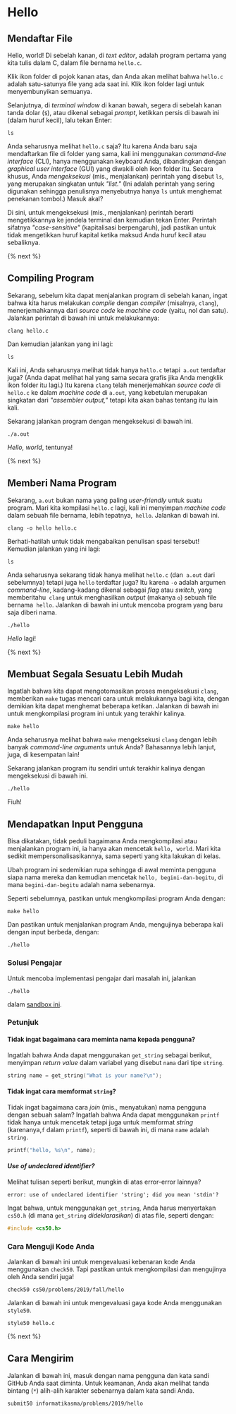 # Hello

## Mendaftar File

Hello, world! Di sebelah kanan, di *text editor*, adalah program pertama yang kita tulis dalam C, dalam file bernama `hello.c`.

Klik ikon folder di pojok kanan atas, dan Anda akan melihat bahwa `hello.c` adalah satu-satunya file yang ada saat ini. Klik ikon folder lagi untuk menyembunyikan semuanya.

Selanjutnya, di *terminal window* di kanan bawah, segera di sebelah kanan tanda dolar (`$`), atau dikenal sebagai *prompt*, ketikkan persis di bawah ini (dalam huruf kecil), lalu tekan Enter:

```
ls
```

Anda seharusnya melihat `hello.c` saja? Itu karena Anda baru saja mendaftarkan file di folder yang sama, kali ini menggunakan *command-line interface* (CLI), hanya menggunakan keyboard Anda, dibandingkan dengan *graphical user interface* (GUI) yang diwakili oleh ikon folder itu. Secara khusus, Anda *mengeksekusi* (mis., menjalankan) perintah yang disebut `ls`, yang merupakan singkatan untuk *"list."* (Ini adalah perintah yang sering digunakan sehingga penulisnya menyebutnya hanya `ls` untuk menghemat penekanan tombol.) Masuk akal?

Di sini, untuk mengeksekusi (mis., menjalankan) perintah berarti mengetikkannya ke jendela terminal dan kemudian tekan Enter. Perintah sifatnya *"case-sensitive"* (kapitalisasi berpengaruh), jadi pastikan untuk tidak mengetikkan huruf kapital ketika maksud Anda huruf kecil atau sebaliknya.

{% next %}

## Compiling Program

Sekarang, sebelum kita dapat menjalankan program di sebelah kanan, ingat bahwa kita harus melakukan *compile* dengan *compiler* (misalnya, `clang`), menerjemahkannya dari *source code* ke *machine code* (yaitu, nol dan satu). Jalankan perintah di bawah ini untuk melakukannya:

```
clang hello.c
```

Dan kemudian jalankan yang ini lagi:

```
ls
```

Kali ini, Anda seharusnya melihat tidak hanya `hello.c` tetapi` a.out` terdaftar juga? (Anda dapat melihat hal yang sama secara grafis jika Anda mengklik ikon folder itu lagi.) Itu karena `clang` telah menerjemahkan *source code* di` hello.c` ke dalam *machine code* di `a.out`, yang kebetulan merupakan singkatan dari *"assembler output,"* tetapi kita akan bahas tentang itu lain kali.

Sekarang jalankan program dengan mengeksekusi di bawah ini.

```
./a.out
```

*Hello, world*, tentunya!

{% next %}

## Memberi Nama Program

Sekarang, `a.out` bukan nama yang paling *user-friendly* untuk suatu program. Mari kita kompilasi `hello.c` lagi, kali ini menyimpan *machine code* dalam sebuah file bernama, lebih tepatnya,` hello`. Jalankan di bawah ini.

```
clang -o hello hello.c
```

Berhati-hatilah untuk tidak mengabaikan penulisan spasi tersebut! Kemudian jalankan yang ini lagi:

```
ls
```

Anda seharusnya sekarang tidak hanya melihat `hello.c` (dan` a.out` dari sebelumnya) tetapi juga `hello` terdaftar juga? Itu karena `-o` adalah argumen *command-line*, kadang-kadang dikenal sebagai *flag* atau *switch*, yang memberitahu` clang` untuk menghasilkan *output* (makanya `o`) sebuah file bernama` hello`. Jalankan di bawah ini untuk mencoba program yang baru saja diberi nama.

```
./hello
```

*Hello* lagi!

{% next %}

## Membuat Segala Sesuatu Lebih Mudah

Ingatlah bahwa kita dapat mengotomasikan proses mengeksekusi `clang`, memberikan `make` tugas mencari cara untuk melakukannya bagi kita, dengan demikian kita dapat menghemat beberapa ketikan. Jalankan di bawah ini untuk mengkompilasi program ini untuk yang terakhir kalinya.

```
make hello
```

Anda seharusnya melihat bahwa `make` mengeksekusi `clang` dengan lebih banyak *command-line arguments* untuk Anda? Bahasannya lebih lanjut, juga, di kesempatan lain!

Sekarang jalankan program itu sendiri untuk terakhir kalinya dengan mengeksekusi di bawah ini.

```
./hello
```

Fiuh!

## Mendapatkan Input Pengguna

Bisa dikatakan, tidak peduli bagaimana Anda mengkompilasi atau menjalankan program ini, ia hanya akan mencetak `hello, world`. Mari kita sedikit mempersonalisasikannya, sama seperti yang kita lakukan di kelas.

Ubah program ini sedemikian rupa sehingga di awal meminta pengguna siapa nama mereka dan kemudian mencetak `hello, begini-dan-begitu`, di mana `begini-dan-begitu` adalah nama sebenarnya.

Seperti sebelumnya, pastikan untuk mengkompilasi program Anda dengan:

```
make hello
```

Dan pastikan untuk menjalankan program Anda, mengujinya beberapa kali dengan input berbeda, dengan:

```
./hello
```

### Solusi Pengajar

Untuk mencoba implementasi pengajar dari masalah ini, jalankan

```
./hello
```

dalam [sandbox ini](http://bit.ly/2Qp0a2g).

### Petunjuk

#### Tidak ingat bagaimana cara meminta nama kepada pengguna?

Ingatlah bahwa Anda dapat menggunakan `get_string` sebagai berikut, menyimpan *return value* dalam variabel yang disebut `nama` dari tipe `string`.

```c
string name = get_string("What is your name?\n");
```

#### Tidak ingat cara memformat `string`?

Tidak ingat bagaimana cara *join* (mis., menyatukan) nama pengguna dengan sebuah salam? Ingatlah bahwa Anda dapat menggunakan `printf` tidak hanya untuk mencetak tetapi juga untuk memformat *string* (karenanya,`f` dalam `printf`), seperti di bawah ini, di mana `name` adalah `string`.

```c
printf("hello, %s\n", name);
```

#### *Use of undeclared identifier?*

Melihat tulisan seperti berikut, mungkin di atas error-error lainnya?

```
error: use of undeclared identifier 'string'; did you mean 'stdin'?
```

Ingat bahwa, untuk menggunakan `get_string`, Anda harus menyertakan `cs50.h` (di mana `get_string` *dideklarasikan*) di atas file, seperti dengan:

```c
#include <cs50.h>
```

### Cara Menguji Kode Anda

Jalankan di bawah ini untuk mengevaluasi kebenaran kode Anda menggunakan `check50`. Tapi pastikan untuk mengkompilasi dan mengujinya oleh Anda sendiri juga!

```
check50 cs50/problems/2019/fall/hello
```

Jalankan di bawah ini untuk mengevaluasi gaya kode Anda menggunakan `style50`.

```
style50 hello.c
```

{% next %}

## Cara Mengirim

Jalankan di bawah ini, masuk dengan nama pengguna dan kata sandi GitHub Anda saat diminta. Untuk keamanan, Anda akan melihat tanda bintang (`*`) alih-alih karakter sebenarnya dalam kata sandi Anda.

```
submit50 informatikasma/problems/2019/hello
```
